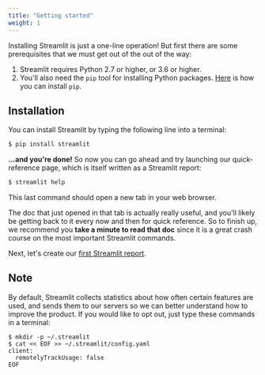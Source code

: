 ```yaml
---
title: "Getting started"
weight: 1
---
```


Installing Streamlit is just a one-line operation! But first there are some
prerequisites that we must get out of the out of the way:

1. Streamlit requires Python 2.7 or higher, or 3.6 or higher.
2. You'll also need the `pip` tool for installing Python packages. [Here](https://pip.pypa.io/en/stable/installing/) is how you can install `pip`.

## Installation

You can install Streamlit by typing the following line into a terminal:

```bash
$ pip install streamlit
```

**...and you're done!** So now you can go ahead and try launching our
quick-reference page, which is itself written as a Streamlit report:

```bash
$ streamlit help
```

This last command should open a new tab in your web browser.

The doc that just opened in that tab is actually really useful, and you'll
likely be getting back to it every now and then for quick reference. So to
finish up, we recommend you **take a minute to read that doc** since
it is a great crash course on the most important Streamlit commands.

Next, let's create our [first Streamlit report](/docs/tutorial/).

## Note

By default, Streamlit collects statistics about how often certain features are
used, and sends them to our servers so we can better understand how to improve
the product. If you would like to opt out, just type these commands in a
terminal:

```
$ mkdir -p ~/.streamlit
$ cat << EOF >> ~/.streamlit/config.yaml
client:
  remotelyTrackUsage: false
EOF
```

